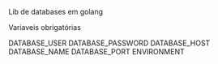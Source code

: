 Lib de databases em golang

Variaveis obrigatórias

DATABASE_USER
DATABASE_PASSWORD
DATABASE_HOST
DATABASE_NAME
DATABASE_PORT
ENVIRONMENT